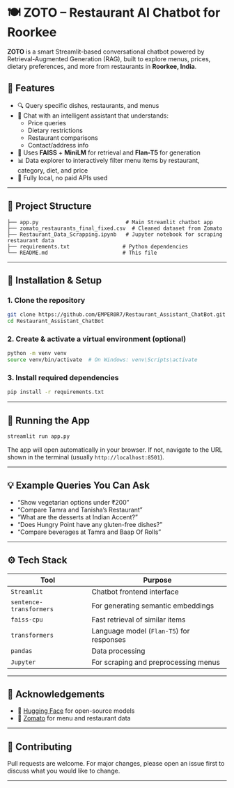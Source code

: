 # 🍽️ ZOTO – Restaurant AI Chatbot for Roorkee

**ZOTO** is a smart Streamlit-based conversational chatbot powered by Retrieval-Augmented Generation (RAG), built to explore menus, prices, dietary preferences, and more from restaurants in **Roorkee, India**.



## 🧠 Features

- 🔍 Query specific dishes, restaurants, and menus
- 💬 Chat with an intelligent assistant that understands:
  - Price queries
  - Dietary restrictions
  - Restaurant comparisons
  - Contact/address info
- 🤖 Uses **FAISS** + **MiniLM** for retrieval and **Flan-T5** for generation
- 📊 Data explorer to interactively filter menu items by restaurant, category, diet, and price
- 🌱 Fully local, no paid APIs used

---

## 📁 Project Structure

```
├── app.py                            # Main Streamlit chatbot app
├── zomato_restaurants_final_fixed.csv  # Cleaned dataset from Zomato
├── Restaurant_Data_Scrapping.ipynb   # Jupyter notebook for scraping restaurant data
├── requirements.txt                 # Python dependencies
└── README.md                        # This file
```

---

## 🧪 Installation & Setup

### 1. Clone the repository

```bash
git clone https://github.com/EMPER0R7/Restaurant_Assistant_ChatBot.git
cd Restaurant_Assistant_ChatBot
```

### 2. Create & activate a virtual environment (optional)

```bash
python -m venv venv
source venv/bin/activate  # On Windows: venv\Scripts\activate
```

### 3. Install required dependencies

```bash
pip install -r requirements.txt
```

---

## 🚀 Running the App

```bash
streamlit run app.py
```

The app will open automatically in your browser. If not, navigate to the URL shown in the terminal (usually `http://localhost:8501`).

---

## 💡 Example Queries You Can Ask

- “Show vegetarian options under ₹200”
- “Compare Tamra and Tanisha’s Restaurant”
- “What are the desserts at Indian Accent?”
- “Does Hungry Point have any gluten-free dishes?”
- “Compare beverages at Tamra and Baap Of Rolls”

---

## ⚙️ Tech Stack

| Tool                  | Purpose                                |
|-----------------------|----------------------------------------|
| `Streamlit`           | Chatbot frontend interface             |
| `sentence-transformers` | For generating semantic embeddings    |
| `faiss-cpu`           | Fast retrieval of similar items        |
| `transformers`        | Language model (`Flan-T5`) for responses |
| `pandas`              | Data processing                        |
| `Jupyter`             | For scraping and preprocessing menus   |

---



## 🙌 Acknowledgements

- 🤗 [Hugging Face](https://huggingface.co) for open-source models
- 🍴 [Zomato](https://zomato.com) for menu and restaurant data


---

## 🤝 Contributing

Pull requests are welcome. For major changes, please open an issue first to discuss what you would like to change.

---


